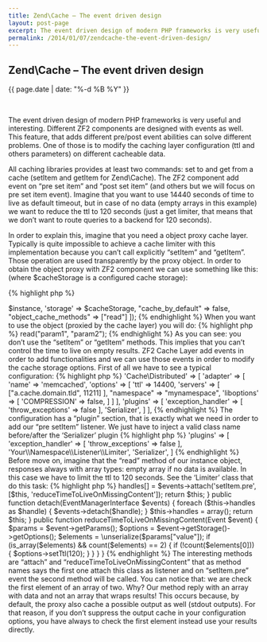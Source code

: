 ```yaml
---
title: Zend\Cache – The event driven design
layout: post-page
excerpt: The event driven design of modern PHP frameworks is very useful and interesting. Different ZF2 components are designed with events as well. This feature, that adds different pre/post event abilities can solve different problems. One of those is to modify the caching layer configuration (ttl and others parameters) on different cacheable data.
permalink: /2014/01/07/zendcache-the-event-driven-design/
---
```


## Zend\Cache – The event driven design

<p class="small text-center">{{ page.date | date: "%-d %B %Y" }}</p>
<div>&nbsp;</div>

The event driven design of modern PHP frameworks is very useful and interesting. Different ZF2 components are designed with events as well. This feature, that adds different pre/post event abilities can solve different problems. One of those is to modify the caching layer configuration (ttl and others parameters) on different cacheable data.


All caching libraries provides at least two commands: set to and get from a cache (setItem and getItem for Zend\Cache). The ZF2 component add event on “pre set item” and “post set item” (and others but we will focus on pre set item event). Imagine that you want to use 14440 seconds of time to live as default timeout, but in case of no data (empty arrays in this example) we want to reduce the ttl to 120 seconds (just a get limiter, that means that we don’t want to route queries to a backend for 120 seconds).

In order to explain this, imagine that you need a object proxy cache layer. Typically is quite impossible to achieve a cache limiter with this implementation because you can’t call explicitly “setItem” and “getItem”. Those operation are used transparently by the proxy object. In order to obtain the object proxy with ZF2 component we can use something like this: (where $cacheStorage is a configured cache storage):

{% highlight php %}
<?php
$instance = Zend\Cache\PatternFactory::factory('object', [
    'object'  => $instance,
    'storage' => $cacheStorage,
    "cache_by_default" => false,
    "object_cache_methods" => ["read"]
]);
{% endhighlight %}

When you want to use the object (proxied by the cache layer) you will do:

{% highlight php %}
<?php
$instance->read("param1", "param2");
{% endhighlight %}

As you can see: you don’t use the “setItem” or “getItem” methods. This implies that you can’t control the time to live on empty results.

ZF2 Cache Layer add events in order to add functionalities and we can use those events in order to modify the cache storage options. First of all we have to see a typical configuration:

{% highlight php %}
'Cache\Distributed' => [
    'adapter' => [
        'name' => 'memcached',
        'options' => [
            'ttl' => 14400,
            'servers' => [
                ["a.cache.domain.tld", 11211]
            ],
            "namespace" => "mynamespace",
            'liboptions' => [
                'COMPRESSION' => false,
            ]
        ]
    ],
    'plugins' => [
        'exception_handler' => [
            'throw_exceptions' => false
        ],
        'Serializer',
    ]
],
{% endhighlight %}

The configuration has a “plugin” section, that is exactly what we need in order to add our “pre setItem” listener. We just have to inject a valid class name before/after the ‘Serializer’ plugin

{% highlight php %}
'plugins' => [
    'exception_handler' => [
        'throw_exceptions' => false
    ],
    'Your\\Namespace\\Listener\\Limiter',
    'Serializer',
]
{% endhighlight %}

Before move on, imagine that the “read” method of our instance object, responses always with array types: empty array if no data is available. In this case we have to limit the ttl to 120 seconds. See the ‘Limiter’ class that do this task:

{% highlight php %}
<?php
namespace Your\Namespace\Listener;

use Zend\Cache\Storage\Event;
use Zend\Cache\Storage\Plugin\AbstractPlugin;
use Zend\EventManager\EventManagerInterface;

class Limiter extends AbstractPlugin
{
    protected $handles = array();

    public function attach(EventManagerInterface $events)
    {
        $this->handles[] = $events->attach('setItem.pre', [$this, 'reduceTimeToLiveOnMissingContent']);

        return $this;
    }

    public function detach(EventManagerInterface $events)
    {
        foreach ($this->handles as $handle) {
            $events->detach($handle);
        }

        $this->handles = array();
        return $this;
    }

    public function reduceTimeToLiveOnMissingContent(Event $event)
    {
        $params = $event->getParams();

        $options = $event->getStorage()->getOptions();

        $elements = \unserialize($params["value"]);

        if (is_array($elements) && count($elements) == 2) {
            if (!count($elements[0])) {
                $options->setTtl(120);
            }
        }
    }
}
{% endhighlight %}

The interesting methods are “attach” and “reduceTimeToLiveOnMissingContent” that as method names says the first one attach this class as listener and on “setItem.pre” event the second method will be called.

You can notice that: we are check the first element of an array of two. Why? Our method reply with an array with data and not an array that wraps results! This occurs because, by default, the proxy also cache a possible output as well (stdout outputs). For that reason, if you don’t suppress the output cache in your configuration options, you have always to check the first element instead use your results directly.

